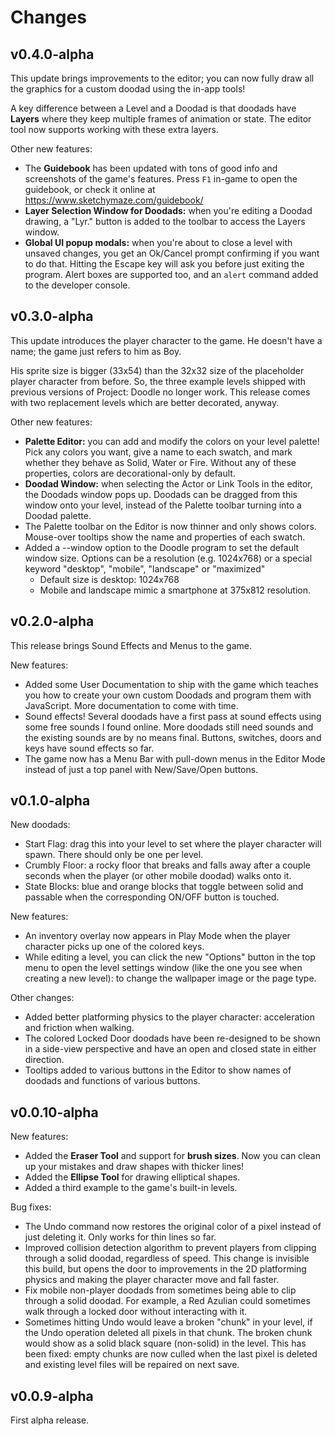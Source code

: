 # Changes

## v0.4.0-alpha

This update brings improvements to the editor; you can now fully draw all the
graphics for a custom doodad using the in-app tools!

A key difference between a Level and a Doodad is that doodads have **Layers**
where they keep multiple frames of animation or state. The editor tool now
supports working with these extra layers.

Other new features:

* The **Guidebook** has been updated with tons of good info and screenshots of
  the game's features. Press `F1` in-game to open the guidebook, or check it
  online at https://www.sketchymaze.com/guidebook/
* **Layer Selection Window for Doodads:** when you're editing a Doodad drawing,
  a "Lyr." button is added to the toolbar to access the Layers window.
* **Global UI popup modals:** when you're about to close a level with unsaved
  changes, you get an Ok/Cancel prompt confirming if you want to do that.
  Hitting the Escape key will ask you before just exiting the program. Alert
  boxes are supported too, and an `alert` command added to the developer console.

## v0.3.0-alpha

This update introduces the player character to the game. He doesn't have a name;
the game just refers to him as Boy.

His sprite size is bigger (33x54) than the 32x32 size of the placeholder player
character from before. So, the three example levels shipped with previous versions
of Project: Doodle no longer work. This release comes with two replacement levels
which are better decorated, anyway.

Other new features:

* **Palette Editor:** you can add and modify the colors on your level
  palette! Pick any colors you want, give a name to each swatch, and mark
  whether they behave as Solid, Water or Fire. Without any of these
  properties, colors are decorational-only by default.
* **Doodad Window:** when selecting the Actor or Link Tools in the editor,
  the Doodads window pops up. Doodads can be dragged from this window onto your
  level, instead of the Palette toolbar turning into a Doodad palette.
* The Palette toolbar on the Editor is now thinner and only shows colors.
  Mouse-over tooltips show the name and properties of each swatch.
* Added a --window option to the Doodle program to set the default window size.
  Options can be a resolution (e.g. 1024x768) or a special keyword
  "desktop", "mobile", "landscape" or "maximized"
  - Default size is desktop: 1024x768
  - Mobile and landscape mimic a smartphone at 375x812 resolution.

## v0.2.0-alpha

This release brings Sound Effects and Menus to the game.

New features:

* Added some User Documentation to ship with the game which teaches you how to
  create your own custom Doodads and program them with JavaScript. More
  documentation to come with time.
* Sound effects! Several doodads have a first pass at sound effects using some
  free sounds I found online. More doodads still need sounds and the existing
  sounds are by no means final. Buttons, switches, doors and keys have sound
  effects so far.
* The game now has a Menu Bar with pull-down menus in the Editor Mode instead
  of just a top panel with New/Save/Open buttons.

## v0.1.0-alpha

New doodads:

* Start Flag: drag this into your level to set where the player character will
  spawn. There should only be one per level.
* Crumbly Floor: a rocky floor that breaks and falls away after a couple
  seconds when the player (or other mobile doodad) walks onto it.
* State Blocks: blue and orange blocks that toggle between solid and passable
  when the corresponding ON/OFF button is touched.

New features:

* An inventory overlay now appears in Play Mode when the player character picks
  up one of the colored keys.
* While editing a level, you can click the new "Options" button in the top menu
  to open the level settings window (like the one you see when creating a new
  level): to change the wallpaper image or the page type.

Other changes:

* Added better platforming physics to the player character: acceleration and
  friction when walking.
* The colored Locked Door doodads have been re-designed to be shown in a
  side-view perspective and have an open and closed state in either direction.
* Tooltips added to various buttons in the Editor to show names of doodads and
  functions of various buttons.

## v0.0.10-alpha

New features:

* Added the **Eraser Tool** and support for **brush sizes**. Now you can clean
  up your mistakes and draw shapes with thicker lines!
* Added the **Ellipse Tool** for drawing elliptical shapes.
* Added a third example to the game's built-in levels.

Bug fixes:

* The Undo command now restores the original color of a pixel instead of just
  deleting it. Only works for thin lines so far.
* Improved collision detection algorithm to prevent players from clipping
  through a solid doodad, regardless of speed. This change is invisible this
  build, but opens the door to improvements in the 2D platforming physics and
  making the player character move and fall faster.
* Fix mobile non-player doodads from sometimes being able to clip through a
  solid doodad. For example, a Red Azulian could sometimes walk through a locked
  door without interacting with it.
* Sometimes hitting Undo would leave a broken "chunk" in your level, if the
  Undo operation deleted all pixels in that chunk. The broken chunk would show
  as a solid black square (non-solid) in the level. This has been fixed: empty
  chunks are now culled when the last pixel is deleted and existing level files
  will be repaired on next save.

## v0.0.9-alpha

First alpha release.
